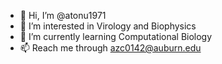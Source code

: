 - 👋 Hi, I’m @atonu1971
- 👀 I’m interested in Virology and Biophysics
- 🌱 I’m currently learning Computational Biology 
- 📫 Reach me through azc0142@auburn.edu

